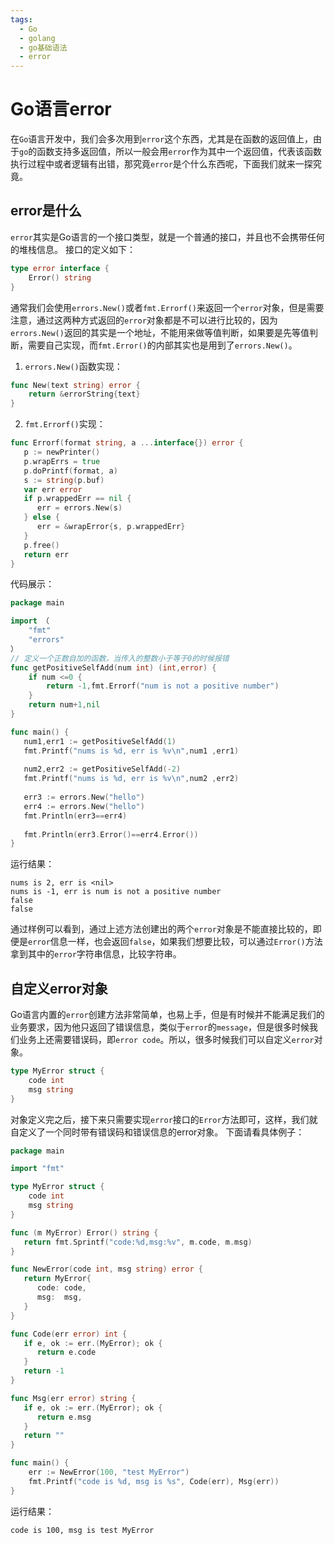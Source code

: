 ```yaml
---
tags:
  - Go
  - golang
  - go基础语法
  - error
---
```


# Go语言error
在`Go`语言开发中，我们会多次用到`error`这个东西，尤其是在函数的返回值上，由于`go`的函数支持多返回值，所以一般会用`error`作为其中一个返回值，代表该函数执行过程中或者逻辑有出错，那究竟`error`是个什么东西呢，下面我们就来一探究竟。

## error是什么
`error`其实是Go语言的一个接口类型，就是一个普通的接口，并且也不会携带任何的堆栈信息。
接口的定义如下：
```go
type error interface {
    Error() string
}
```
通常我们会使用`errors.New()`或者`fmt.Errorf()`来返回一个`error`对象，但是需要注意，通过这两种方式返回的`error`对象都是不可以进行比较的，因为`errors.New()`返回的其实是一个地址，不能用来做等值判断，如果要是先等值判断，需要自己实现，而`fmt.Error()`的内部其实也是用到了`errors.New()`。

1. `errors.New()`函数实现：
```go
func New(text string) error {
    return &errorString{text}
}
``` 
2. `fmt.Errorf()`实现：
```go
func Errorf(format string, a ...interface{}) error {
   p := newPrinter()
   p.wrapErrs = true
   p.doPrintf(format, a)
   s := string(p.buf)
   var err error
   if p.wrappedErr == nil {
      err = errors.New(s)
   } else {
      err = &wrapError{s, p.wrappedErr}
   }
   p.free()
   return err
}
```
代码展示：
```go
package main

import （
    "fmt"
    "errors"
）
// 定义一个正数自加的函数，当传入的整数小于等于0的时候报错
func getPositiveSelfAdd(num int) (int,error) {
    if num <=0 {
        return -1,fmt.Errorf("num is not a positive number")
    }
    return num+1,nil
}

func main() {
   num1,err1 := getPositiveSelfAdd(1)
   fmt.Printf("nums is %d, err is %v\n",num1 ,err1)
   
   num2,err2 := getPositiveSelfAdd(-2)
   fmt.Printf("nums is %d, err is %v\n",num2 ,err2)
   
   err3 := errors.New("hello")
   err4 := errors.New("hello")
   fmt.Println(err3==err4)
   
   fmt.Println(err3.Error()==err4.Error())
}
```
运行结果：
```
nums is 2, err is <nil>
nums is -1, err is num is not a positive number
false
false
```
通过样例可以看到，通过上述方法创建出的两个`error`对象是不能直接比较的，即便是`error`信息一样，也会返回`false`，如果我们想要比较，可以通过`Error()`方法拿到其中的`error`字符串信息，比较字符串。

## 自定义error对象
Go语言内置的`error`创建方法非常简单，也易上手，但是有时候并不能满足我们的业务要求，因为他只返回了错误信息，类似于`error`的`message`，但是很多时候我们业务上还需要错误码，即`error code`。所以，很多时候我们可以自定义`error`对象。
```go
type MyError struct {
    code int
    msg string
}
```
对象定义完之后，接下来只需要实现`error`接口的`Error`方法即可，这样，我们就自定义了一个同时带有错误码和错误信息的error对象。
下面请看具体例子：
```go
package main

import "fmt"

type MyError struct {
    code int
    msg string
}

func (m MyError) Error() string {
   return fmt.Sprintf("code:%d,msg:%v", m.code, m.msg)
}

func NewError(code int, msg string) error {
   return MyError{
      code: code,
      msg:  msg,
   }
}

func Code(err error) int {
   if e, ok := err.(MyError); ok {
      return e.code
   }
   return -1
}

func Msg(err error) string {
   if e, ok := err.(MyError); ok {
      return e.msg
   }
   return ""
}

func main() {
    err := NewError(100, "test MyError")
    fmt.Printf("code is %d, msg is %s", Code(err), Msg(err))
}
```
运行结果：
```
code is 100, msg is test MyError
``` 








